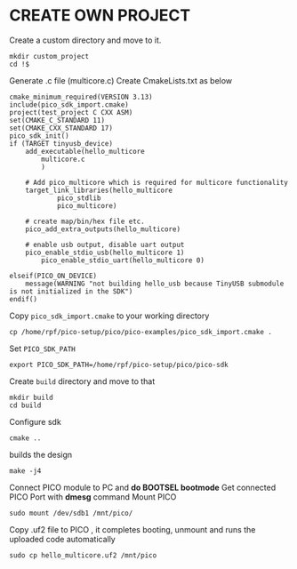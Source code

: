 # CREATE OWN PROJECT

Create a custom directory and move to it.
```
mkdir custom_project
cd !$
```
Generate .c file (multicore.c)
Create CmakeLists.txt as below
```
cmake_minimum_required(VERSION 3.13)
include(pico_sdk_import.cmake)
project(test_project C CXX ASM)
set(CMAKE_C_STANDARD 11)
set(CMAKE_CXX_STANDARD 17)
pico_sdk_init()
if (TARGET tinyusb_device)
	add_executable(hello_multicore
        multicore.c
        )

	# Add pico_multicore which is required for multicore functionality
	target_link_libraries(hello_multicore
	        pico_stdlib
	        pico_multicore)
	
	# create map/bin/hex file etc.
	pico_add_extra_outputs(hello_multicore)
	
   	# enable usb output, disable uart output
   	pico_enable_stdio_usb(hello_multicore 1)
    	pico_enable_stdio_uart(hello_multicore 0)

elseif(PICO_ON_DEVICE)
    message(WARNING "not building hello_usb because TinyUSB submodule is not initialized in the SDK")
endif()

```
Copy `pico_sdk_import.cmake` to your working directory
```
cp /home/rpf/pico-setup/pico/pico-examples/pico_sdk_import.cmake .
```
Set `PICO_SDK_PATH`
```
export PICO_SDK_PATH=/home/rpf/pico-setup/pico/pico-sdk
```
Create `build` directory and move to that
```
mkdir build
cd build
```
Configure sdk
```
cmake .. 
```
builds the design
```
make -j4 
```
Connect PICO module to PC and **do BOOTSEL bootmode**
Get connected PICO Port with **dmesg** command
Mount PICO
``` 
sudo mount /dev/sdb1 /mnt/pico/
```
Copy .uf2 file to PICO , it completes booting, unmount and runs the uploaded code automatically
```
sudo cp hello_multicore.uf2 /mnt/pico
```



